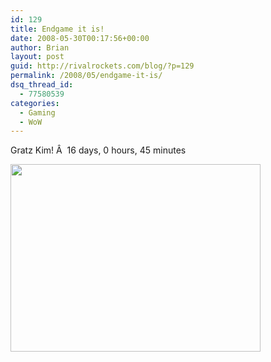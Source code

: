 ```yaml
---
id: 129
title: Endgame it is!
date: 2008-05-30T00:17:56+00:00
author: Brian
layout: post
guid: http://rivalrockets.com/blog/?p=129
permalink: /2008/05/endgame-it-is/
dsq_thread_id:
  - 77580539
categories:
  - Gaming
  - WoW
---
```

Gratz Kim! Â  16 days, 0 hours, 45 minutes

[<img class="alignnone size-medium wp-image-130" src="http://rivalrockets.com/blog/wp-content/uploads/2008/05/end_game_it_is-400x300.jpg" alt="" width="400" height="300" />](http://rivalrockets.com/blog/wp-content/uploads/2008/05/end_game_it_is.jpg)